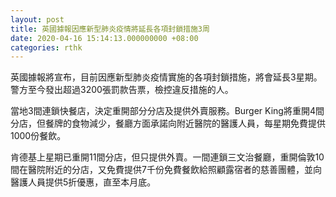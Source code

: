 ```yaml
---
layout: post
title: 英國據報因應新型肺炎疫情將延長各項封鎖措施3周
date: 2020-04-16 15:14:13.000000000 +08:00
categories: rthk
---
```


英國據報將宣布，目前因應新型肺炎疫情實施的各項封鎖措施，將會延長3星期。警方至今發出超過3200張罰款告票，檢控違反措施的人。

當地3間連鎖快餐店，決定重開部分分店及提供外賣服務。Burger King將重開4間分店，但餐牌的食物減少，餐廳方面承諾向附近醫院的醫護人員，每星期免費提供1000份餐飲。

肯德基上星期已重開11間分店，但只提供外賣。一間連鎖三文治餐廳，重開倫敦10間在醫院附近的分店，又免費提供7千份免費餐飲給照顧露宿者的慈善團體，並向醫護人員提供5折優惠，直至本月底。
